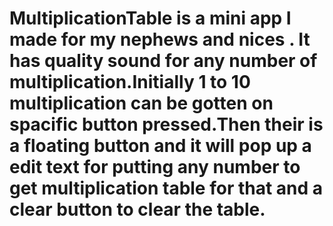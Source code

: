 # MultiplicationTable is a mini app I made for my nephews and nices . It has quality sound for any number of multiplication.Initially 1 to 10 multiplication can be gotten on spacific button pressed.Then their is a floating button and it will pop up a edit text for putting any number to get multiplication table for that and a clear button to clear the table. 
